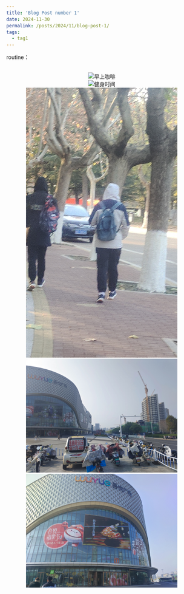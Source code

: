 ```yaml
---
title: 'Blog Post number 1'
date: 2024-11-30
permalink: /posts/2024/11/blog-post-1/
tags:
  - tag1
---
```


routine：
<p align="center">
<br/><img src="/images/routine/2.png" class="zoomable-image" width="400" alt="早上咖啡" onclick="toggleZoom(this)">
<br/><img src="/images/routine/3.png" class="zoomable-image" width="400" alt="健身时间" onclick="toggleZoom(this)">
<br/><img src="/images/routine/4.png" class="zoomable-image" width="400" alt="午餐时间" onclick="toggleZoom(this)">
<br/><img src="/images/routine/5.png" class="zoomable-image" width="400" alt="工作时间" onclick="toggleZoom(this)">
<br/><img src="/images/routine/6.png" class="zoomable-image" width="400" alt="晚上放松" onclick="toggleZoom(this)">
</p>

<script>
function toggleZoom(img) {
    if (img.style.transform === 'scale(1.5)') {
        img.style.transform = 'scale(1)';
        img.style.cursor = 'zoom-in';
    } else {
        img.style.transform = 'scale(1.5)';
        img.style.cursor = 'zoom-out';
    }
}
</script>

